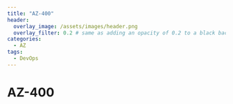 ```yaml
---
title: "AZ-400"
header:
  overlay_image: /assets/images/header.png
  overlay_filter: 0.2 # same as adding an opacity of 0.2 to a black background
categories:
  - AZ
tags:
  - DevOps
---
```

# AZ-400 